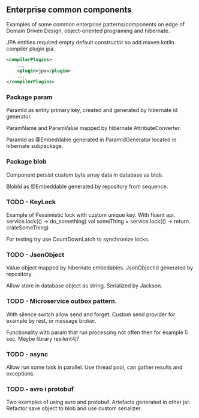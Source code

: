 ## Enterprise common components
Examples of some common enterprise patterns/components on edge of Domain Driven Design, 
object-oriented programing and hibernate.

JPA entities required empty default constructor so add maven kotlin compiler plugin jpa.
```xml
<compilerPlugins>
    ...
    <plugin>jpa</plugin>
    ...
</compilerPlugins>
```

### Package param
ParamId as entity primary key, created and generated by hibernate id generator.

ParamName and ParamValue mapped by hibernate AttributeConverter.

ParamId as @Embeddable generated in ParamIdGenerator located in hibernate subpackage.

### Package blob
Component persist custom byte array data in database as blob.

BlobId as @Embeddable generated by repository from sequence.

### TODO - KeyLock
Example of Pessimistic lock with custom unique key.
With fluent api.
service.lock(() -> do_something)
val someThing = service.lock(() -> return crateSomeThing)

For testing try use CountDownLatch to synchronize locks.

### TODO - JsonObject 
Value object mapped by hibernate embedables.
JsonObjectId generated by repository.

Allow store in database object as string. Serialized by Jackson. 

### TODO - Microservice outbox pattern.

With silence switch allow send and forget.
Custom send provider for example by rest, or message broker.

Functionality with param that run processing not often then for example 5 sec.
Meybe library resilent4j?

### TODO - async
Allow run some task in parallel. Use thread pool,
can gather results and exceptions.

### TODO - avro i protobuf
Two examples of using avro and protobuf.
Artefacts generated in other jar.
Refactor save object to blob and use custom serializer.

